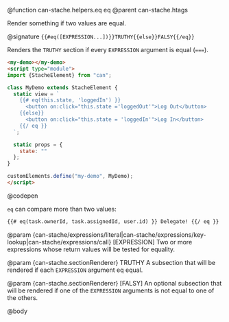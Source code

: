 @function can-stache.helpers.eq eq
@parent can-stache.htags

Render something if two values are equal.

@signature `{{#eq([EXPRESSION...])}}TRUTHY{{else}}FALSY{{/eq}}`

  Renders the `TRUTHY` section if every `EXPRESSION` argument is equal (`===`).

  ```html
  <my-demo></my-demo>
  <script type="module">
  import {StacheElement} from "can";

  class MyDemo extends StacheElement {
    static view = `
      {{# eq(this.state, 'loggedIn') }}
        <button on:click="this.state ='loggedOut'">Log Out</button>
      {{else}}
        <button on:click="this.state = 'loggedIn'">Log In</button>
      {{/ eq }}
    `;

    static props = {
      state: ""
    };
  }

  customElements.define("my-demo", MyDemo);
  </script>
  ```
  @codepen

  `eq` can compare more than two values:

  ```html
  {{# eq(task.ownerId, task.assignedId, user.id) }} Delegate! {{/ eq }}
  ```

  @param {can-stache/expressions/literal|can-stache/expressions/key-lookup|can-stache/expressions/call} [EXPRESSION] Two or more expressions whose return values will be tested for equality.

  @param {can-stache.sectionRenderer} TRUTHY A subsection that will be rendered if each
  `EXPRESSION` argument eq equal.

  @param {can-stache.sectionRenderer} [FALSY] An optional subsection that will be rendered
  if one of the `EXPRESSION` arguments is not equal to one of the others.

@body
